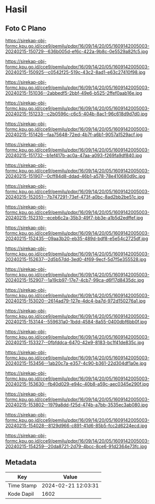 # Hasil

## Foto C Plano

https://sirekap-obj-formc.kpu.go.id/cce9/pemilu/pdpr/16/09/14/20/05/1609142005003-20240215-150729--636b005d-ef6c-422a-9b8c-0e5529a82fc5.jpg

https://sirekap-obj-formc.kpu.go.id/cce9/pemilu/pdpr/16/09/14/20/05/1609142005003-20240215-150925--c0542f25-519c-43c2-8ad1-e63c27410f98.jpg

https://sirekap-obj-formc.kpu.go.id/cce9/pemilu/pdpr/16/09/14/20/05/1609142005003-20240215-151036--2abbedf5-2bbf-49e6-b525-2ffef0aab16e.jpg

https://sirekap-obj-formc.kpu.go.id/cce9/pemilu/pdpr/16/09/14/20/05/1609142005003-20240215-151233--c2b0596c-c6c5-404b-8ac1-96c618d9d7d0.jpg

https://sirekap-obj-formc.kpu.go.id/cce9/pemilu/pdpr/16/09/14/20/05/1609142005003-20240215-151426--faa75648-72ed-4b7f-a6b1-9057a1529acf.jpg

https://sirekap-obj-formc.kpu.go.id/cce9/pemilu/pdpr/16/09/14/20/05/1609142005003-20240215-151732--b1ef417b-ac0a-47aa-a093-f269fa9df840.jpg

https://sirekap-obj-formc.kpu.go.id/cce9/pemilu/pdpr/16/09/14/20/05/1609142005003-20240215-151907--0cff84d8-ddad-46b1-a578-78e410680d9c.jpg

https://sirekap-obj-formc.kpu.go.id/cce9/pemilu/pdpr/16/09/14/20/05/1609142005003-20240215-152051--7b747291-73ef-473f-a0bc-8ad2bb2be51c.jpg

https://sirekap-obj-formc.kpu.go.id/cce9/pemilu/pdpr/16/09/14/20/05/1609142005003-20240215-152310--eceb6c2a-35b3-49f7-bb3e-a1b5d2edffef.jpg

https://sirekap-obj-formc.kpu.go.id/cce9/pemilu/pdpr/16/09/14/20/05/1609142005003-20240215-152435--09aa3b20-eb35-489d-bdf8-e5e54c2725df.jpg

https://sirekap-obj-formc.kpu.go.id/cce9/pemilu/pdpr/16/09/14/20/05/1609142005003-20240215-152637--2d5b57dd-3ed0-4f69-9ecf-5d7f5e355528.jpg

https://sirekap-obj-formc.kpu.go.id/cce9/pemilu/pdpr/16/09/14/20/05/1609142005003-20240215-152907--1a19cb97-17e7-4cb7-99ca-d6f17d8435dc.jpg

https://sirekap-obj-formc.kpu.go.id/cce9/pemilu/pdpr/16/09/14/20/05/1609142005003-20240215-153020--2614ad79-127e-4dc4-ba7d-972d150276a1.jpg

https://sirekap-obj-formc.kpu.go.id/cce9/pemilu/pdpr/16/09/14/20/05/1609142005003-20240215-153144--559631a0-1bdd-4584-8a55-0400dbf6bb0f.jpg

https://sirekap-obj-formc.kpu.go.id/cce9/pemilu/pdpr/16/09/14/20/05/1609142005003-20240215-153327--0fbfddca-6470-42e9-8183-bc1f41de835c.jpg

https://sirekap-obj-formc.kpu.go.id/cce9/pemilu/pdpr/16/09/14/20/05/1609142005003-20240215-153456--1ab20c7a-e357-4c90-b361-22d304df1a0e.jpg

https://sirekap-obj-formc.kpu.go.id/cce9/pemilu/pdpr/16/09/14/20/05/1609142005003-20240215-153630--fb40d029-e94c-40b8-a59c-aec0345e290f.jpg

https://sirekap-obj-formc.kpu.go.id/cce9/pemilu/pdpr/16/09/14/20/05/1609142005003-20240215-153802--1979a8dd-f25d-474b-a7bb-3535ec3ab080.jpg

https://sirekap-obj-formc.kpu.go.id/cce9/pemilu/pdpr/16/09/14/20/05/1609142005003-20240215-154028--8129d966-c891-41d6-85b5-fcc2d6224ecd.jpg

https://sirekap-obj-formc.kpu.go.id/cce9/pemilu/pdpr/16/09/14/20/05/1609142005003-20240215-154259--20da8721-2d79-4bcc-8ce6-91d2364e73fc.jpg


## Metadata

| Key        | Value               |
| ---------- | ------------------- |
| Time Stamp | 2024-02-21 12:03:31 |
| Kode Dapil | 1602                |



